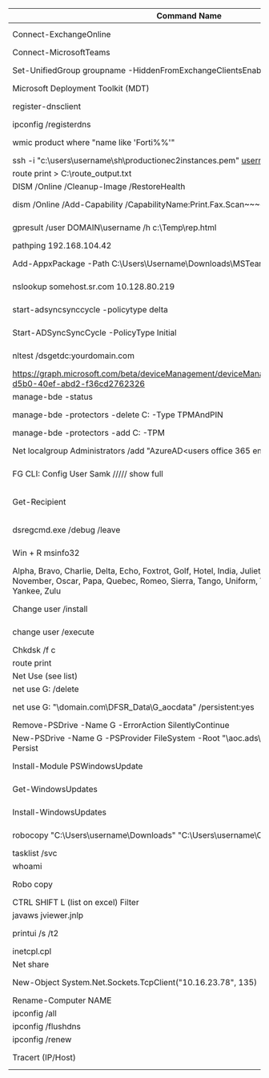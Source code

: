 | **Command Name** | **Purpose/Other** |
|------------------|-------------------|
| Connect-ExchangeOnline | Install-Module ExchangeOnlineManagement |
| Connect-MicrosoftTeams | Connect to Microsoft Teams |
| Set-UnifiedGroup groupname -HiddenFromExchangeClientsEnabled:$false | Unhide a Unified Group from Exchange Clients |
| Microsoft Deployment Toolkit (MDT) | [Download MDT](https://www.microsoft.com/en-us/download/details.aspx?id=54259) |
| register-dnsclient | Configures DNS client for dynamic updates |
| ipconfig /registerdns | Refreshes DNS records |
| wmic product where "name like 'Forti%%'" | Uninstalls Forti software (reboots PC) |
| ssh -i "c:\users\username\sh\productionec2instances.pem" username@10.10.10.10 -p 404 | SSH to a Linux box |
| route print > C:\route_output.txt | Save route print to a file |
| DISM /Online /Cleanup-Image /RestoreHealth | Clean up Windows image |
| dism /Online /Add-Capability /CapabilityName:Print.Fax.Scan~~~~0.0.1.0 | Add fax and scan capabilities to Windows |
| gpresult /user DOMAIN\username /h c:\Temp\rep.html | Get Group Policy result for a user |
| pathping 192.168.104.42 | Ping path to an IP address |
| Add-AppxPackage -Path C:\Users\Username\Downloads\MSTeams-x64.msix | Install Teams MSXI via PowerShell |
| nslookup somehost.sr.com 10.128.80.219 | Test DNS from a specific server |
| start-adsyncsynccycle -policytype delta | Run a delta sync for AD synchronization |
| Start-ADSyncSyncCycle -PolicyType Initial | Run an initial sync for AD synchronization |
| nltest /dsgetdc:yourdomain.com | Test connectivity to the domain controller |
| https://graph.microsoft.com/beta/deviceManagement/deviceManagementScripts/d1dace4d-d5b0-40ef-abd2-f36cd2762326 | Use to download script from Intune |
| manage-bde -status | Get BitLocker status |
| manage-bde -protectors -delete C: -Type TPMAndPIN | Remove BitLocker TPM and PIN protector |
| manage-bde -protectors -add C: -TPM | Add BitLocker TPM protector |
| Net localgroup Administrators /add "AzureAD\<users office 365 email address>" | Add Azure AD user to local administrators |
| FG CLI: Config User Samk ///// show full | Show SAML config (VPN SSO) |
| Get-Recipient | Select DisplayName, RecipientType, EmailAddresses | Export email aliases from Exchange |
| dsregcmd.exe /debug /leave | Leave Azure AD when local admin doesn’t work |
| Win + R msinfo32 | Open system information utility |
| Alpha, Bravo, Charlie, Delta, Echo, Foxtrot, Golf, Hotel, India, Juliett, Kilo, Lima, Mike, November, Oscar, Papa, Quebec, Romeo, Sierra, Tango, Uniform, Victor, Whiskey, X-ray, Yankee, Zulu | Phonetic alphabet |
| Change user /install | Install an application via command |
| change user /execute | Execute an application on RSH server |
| Chkdsk /f c | Check disk for errors |
| route print | Print routing table |
| Net Use (see list) | View or map network drives |
| net use G: /delete | Remove mapped drive G: |
| net use G: "\\domain.com\DFSR_Data\G_aocdata" /persistent:yes | Map network drive to DFS share |
| Remove-PSDrive -Name G -ErrorAction SilentlyContinue | Remove mapped drive G |
| New-PSDrive -Name G -PSProvider FileSystem -Root "\\aoc.ads\DFSR_Data\G_aocdata" -Persist | Map network drive G via PowerShell |
| Install-Module PSWindowsUpdate | Install the Windows Update module for PowerShell |
| Get-WindowsUpdates | Get a list of available Windows updates |
| Install-WindowsUpdates | Install available Windows updates |
| robocopy "C:\Users\username\Downloads" "C:\Users\username\OneDrive\Downloads" /MIR | Sync files between directories |
| tasklist /svc | Display running services |
| whoami | Display the current user |
| Robo copy | Copy directories using RoboCopy |
| CTRL SHIFT L (list on excel) Filter | Excel command to list/filter |
| javaws jviewer.jnlp | Launch Java Web Start file |
| printui /s /t2 | Open printer properties menu |
| inetcpl.cpl | Open Internet settings utility |
| Net share | Display network shares |
| New-Object System.Net.Sockets.TcpClient("10.16.23.78", 135) | Check open ports (e.g., port 135) |
| Rename-Computer NAME | Rename a computer |
| ipconfig /all | Display all IP configuration |
| ipconfig /flushdns | Flush DNS cache |
| ipconfig /renew | Renew IP address |
| Tracert (IP/Host) | Trace route to a specific IP or host |
